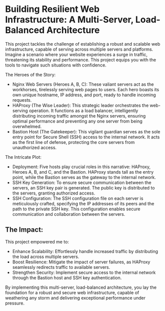 # Building Resilient Web Infrastructure: A Multi-Server, Load-Balanced Architecture

This project tackles the challenge of establishing a robust and scalable web infrastructure, capable of serving across multiple servers and platforms. Imagine a scenario where your website experiences a surge in traffic, threatening its stability and performance. This project equips you with the tools to navigate such situations with confidence.

The Heroes of the Story:

* Nginx Web Servers (Heroes A, B, C): These valiant servers act as the workhorses, tirelessly serving web pages to users. Each hero boasts its own unique hostname, IP address, and port, ready to handle incoming requests.
* HAProxy (The Wise Leader): This strategic leader orchestrates the web-serving operation. It functions as a load balancer, intelligently distributing incoming traffic amongst the Nginx servers, ensuring optimal performance and preventing any one server from being overwhelmed.
* Bastion Host (The Gatekeeper): This vigilant guardian serves as the sole entry point for Secure Shell (SSH) access to the internal network. It acts as the first line of defense, protecting the core servers from unauthorized access.

The Intricate Plot:

* Deployment: Five hosts play crucial roles in this narrative: HAProxy, Heroes A, B, and C, and the Bastion. HAProxy stands tall as the entry point, while the Bastion serves as the gateway to the internal network.
* SSH Key Generation: To ensure secure communication between the servers, an SSH key pair is generated. The public key is distributed to the servers, granting authorized access.
* SSH Configuration: The SSH configuration file on each server is meticulously crafted, specifying the IP addresses of its peers and the path to the private SSH key. This configuration enables secure
  communication and collaboration between the servers.
  
## The Impact:

This project empowered me to:

* Enhance Scalability: Effortlessly handle increased traffic by distributing the load across multiple servers.
* Boost Resilience: Mitigate the impact of server failures, as HAProxy seamlessly redirects traffic to available servers.
* Strengthen Security: Implement secure access to the internal network through the Bastion host and SSH key authentication.
  
By implementing this multi-server, load-balanced architecture, you lay the foundation for a robust and secure web infrastructure, capable of weathering any storm and delivering exceptional performance under pressure.
